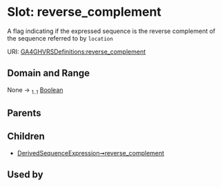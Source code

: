 
# Slot: reverse_complement


A flag indicating if the expressed sequence is the reverse complement of the sequence referred to by `location`

URI: [GA4GHVRSDefinitions:reverse_complement](GA4GHVRSDefinitionsreverse_complement)


## Domain and Range

None &#8594;  <sub>1..1</sub> [Boolean](types/Boolean.md)

## Parents


## Children

 *  [DerivedSequenceExpression➞reverse_complement](DerivedSequenceExpression_reverse_complement.md)

## Used by

